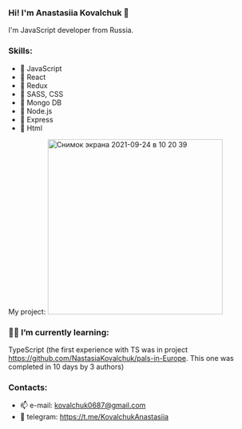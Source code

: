 ### Hi! I'm Anastasiia Kovalchuk 👋

I'm JavaScript developer from Russia.

### Skills:
- 🔹 JavaScript
- 🔸 React
- 🔹 Redux
- 🔸 SASS, CSS
- 🔹 Mongo DB
- 🔸 Node.js
- 🔹 Express
- 🔸 Html

My project:
<img width="350" alt="Снимок экрана 2021-09-24 в 10 20 39" src="https://user-images.githubusercontent.com/68367464/134634791-5d67ae5e-95f3-481f-bf68-be89910c886c.png">



### 👩‍💻 I’m currently learning:

TypeScript (the first experience with TS was in project https://github.com/NastasiaKovalchuk/pals-in-Europe. This one was completed in 10 days by 3 authors)


### Contacts:
- 📫 e-mail: kovalchuk0687@gmail.com
- 🔗 telegram: https://t.me/KovalchukAnastasiia


